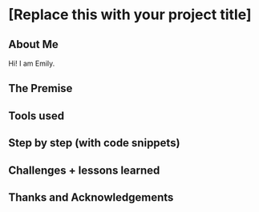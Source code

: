 # [Replace this with your project title]

## About Me
Hi! I am Emily.
## The Premise

## Tools used

## Step by step (with code snippets)

## Challenges + lessons learned

## Thanks and Acknowledgements
